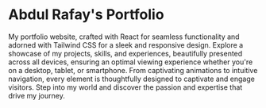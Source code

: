 # Abdul Rafay's Portfolio

My portfolio website, crafted with React for seamless functionality and adorned with Tailwind CSS for a sleek and responsive design. Explore a showcase of my projects, skills, and experiences, beautifully presented across all devices, ensuring an optimal viewing experience whether you're on a desktop, tablet, or smartphone. From captivating animations to intuitive navigation, every element is thoughtfully designed to captivate and engage visitors. Step into my world and discover the passion and expertise that drive my journey. 